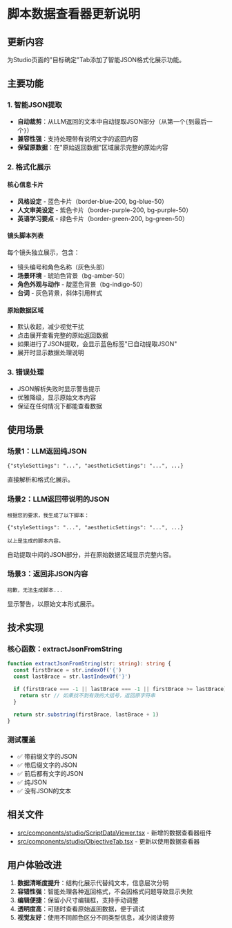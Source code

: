 # 脚本数据查看器更新说明

## 更新内容

为Studio页面的"目标确定"Tab添加了智能JSON格式化展示功能。

## 主要功能

### 1. 智能JSON提取
- **自动裁剪**：从LLM返回的文本中自动提取JSON部分（从第一个`{`到最后一个`}`）
- **兼容性强**：支持处理带有说明文字的返回内容
- **保留原数据**：在"原始返回数据"区域展示完整的原始内容

### 2. 格式化展示

#### 核心信息卡片
- **风格设定** - 蓝色卡片（border-blue-200, bg-blue-50）
- **人文审美设定** - 紫色卡片（border-purple-200, bg-purple-50）
- **英语学习要点** - 绿色卡片（border-green-200, bg-green-50）

#### 镜头脚本列表
每个镜头独立展示，包含：
- 镜头编号和角色名称（灰色头部）
- **场景环境** - 琥珀色背景（bg-amber-50）
- **角色外观与动作** - 靛蓝色背景（bg-indigo-50）
- **台词** - 灰色背景，斜体引用样式

#### 原始数据区域
- 默认收起，减少视觉干扰
- 点击展开查看完整的原始返回数据
- 如果进行了JSON提取，会显示蓝色标签"已自动提取JSON"
- 展开时显示数据处理说明

### 3. 错误处理
- JSON解析失败时显示警告提示
- 优雅降级，显示原始文本内容
- 保证在任何情况下都能查看数据

## 使用场景

### 场景1：LLM返回纯JSON
```
{"styleSettings": "...", "aestheticSettings": "...", ...}
```
直接解析和格式化展示。

### 场景2：LLM返回带说明的JSON
```
根据您的要求，我生成了以下脚本：

{"styleSettings": "...", "aestheticSettings": "...", ...}

以上是生成的脚本内容。
```
自动提取中间的JSON部分，并在原始数据区域显示完整内容。

### 场景3：返回非JSON内容
```
抱歉，无法生成脚本...
```
显示警告，以原始文本形式展示。

## 技术实现

### 核心函数：extractJsonFromString
```typescript
function extractJsonFromString(str: string): string {
  const firstBrace = str.indexOf('{')
  const lastBrace = str.lastIndexOf('}')

  if (firstBrace === -1 || lastBrace === -1 || firstBrace >= lastBrace) {
    return str // 如果找不到有效的大括号，返回原字符串
  }

  return str.substring(firstBrace, lastBrace + 1)
}
```

### 测试覆盖
- ✅ 带前缀文字的JSON
- ✅ 带后缀文字的JSON
- ✅ 前后都有文字的JSON
- ✅ 纯JSON
- ✅ 没有JSON的文本

## 相关文件

- [src/components/studio/ScriptDataViewer.tsx](src/components/studio/ScriptDataViewer.tsx) - 新增的数据查看器组件
- [src/components/studio/ObjectiveTab.tsx](src/components/studio/ObjectiveTab.tsx) - 更新以使用数据查看器

## 用户体验改进

1. **数据清晰度提升**：结构化展示代替纯文本，信息层次分明
2. **容错性强**：智能处理各种返回格式，不会因格式问题导致显示失败
3. **编辑便捷**：保留小尺寸编辑框，支持手动调整
4. **透明度高**：可随时查看原始返回数据，便于调试
5. **视觉友好**：使用不同颜色区分不同类型信息，减少阅读疲劳
